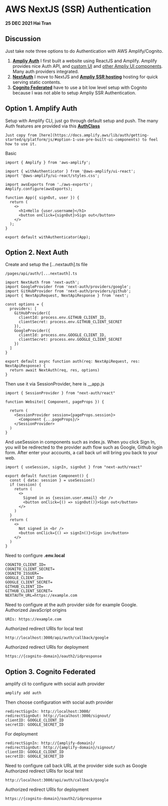 # AWS NextJS (SSR) Authentication 
**25 DEC 2021 Hai Tran**

## Discussion
Just take note three options to do Authentication with AWS Amplify/Cognito. 
1. [**Ampliy Auth**](https://docs.amplify.aws/lib/auth/getting-started/q/platform/js/) I first built a website using ReactJS and Amplify. Amplify provides nice Auth API, and [custom UI](https://aws.amazon.com/blogs/mobile/amplify-uis-new-authenticator-component-makes-it-easy-to-add-customizable-login-pages-to-your-react-angular-or-vue-app/) and [other Ampliy UI components](https://ui.docs.amplify.aws/). Many auth providers integrated. 
2. [**NextAuth**](https://next-auth.js.org/) I move to NextJS and [**Ampliy SSR hosting**](https://aws.amazon.com/blogs/mobile/host-a-next-js-ssr-app-with-real-time-data-on-aws-amplify/) hosting for quick serving static contents.
3. [**Cognito Federated**](https://docs.amplify.aws/lib/auth/advanced/q/platform/js/) have to use a bit low level setup with Cognito because I was not able to setup Ampliy SSR Authentication.
## Option 1. Amplify Auth 
Setup with Amplify CLI, just go through default setup and push. The many Auth features are provided via this [**AuthClass**](https://aws-amplify.github.io/amplify-js/api/classes/authclass.html) 
```
Just copy from [here](https://docs.amplify.aws/lib/auth/getting-started/q/platform/js/#option-1-use-pre-built-ui-components) to feel how to use it. 
```
Basic
```
import { Amplify } from 'aws-amplify';

import { withAuthenticator } from '@aws-amplify/ui-react';
import '@aws-amplify/ui-react/styles.css';

import awsExports from './aws-exports';
Amplify.configure(awsExports);

function App({ signOut, user }) {
  return (
    <>
      <h1>Hello {user.username}</h1>
      <button onClick={signOut}>Sign out</button>
    </>
  );
}

export default withAuthenticator(App);
```

## Option 2. Next Auth
Create and setup the [...nextauth].ts file 
```
/pages/api/auth/[...nextauth].ts 
```
```
import NextAuth from 'next-auth'; 
import GoogleProvider from 'next-auth/providers/google'; 
import GitHubProvider from 'next-auth/providers/github';
import { NextApiRequest, NextApiResponse } from 'next'; 

const options = {
  providers: [
    GitHubProvider({
      clientId: process.env.GITHUB_CLIENT_ID, 
      clientSecret: process.env.GITHUB_CLIENT_SECRET
    }),
    GoogleProvider({
      clientId: process.env.GOOGLE_CLIENT_ID, 
      clientSecret: process.env.GOOGLE_CLIENT_SECRET
    })
  ] 
}

export default async function auth(req: NextApiRequest, res: NextApiResponse) {
  return await NextAuth(req, res, options)
}
```
Then use it via SessionProvider, here is __app.js
```
import { SessionProvider } from "next-auth/react"

function Website({ Component, pageProps }) {

  return (
    <SessionProvider session={pageProps.session}>
      <Component {...pageProps}/>
    </SessionProvider>
  )
}

```
And useSession in components such as index.js. When you click Sign In, you will be redirected to 
the provider auth flow such as Google, Github login form. After enter your accounts, a call back url 
will bring you back to your web. 
```
import { useSession, signIn, signOut } from "next-auth/react"

export default function Component() {
  const { data: session } = useSession()
  if (session) {
    return (
      <>
        Signed in as {session.user.email} <br />
        <button onClick={() => signOut()}>Sign out</button>
      </>
    )
  }
  return (
    <>
      Not signed in <br />
      <button onClick={() => signIn()}>Sign in</button>
    </>
  )
}
```
Need to configure **.env.local**
```
COGNITO_CLIENT_ID=
COGNITO_CLIENT_SECRET=
COGNITO_ISSUER=
GOOGLE_CLIENT_ID=
GOOGLE_CLIENT_SECRET=
GITHUB_CLIENT_ID=
GITHUB_CLIENT_SECRET=
NEXTAUTH_URL=https://example.com

```
Need to configure at the auth provider side for example Google.  
Authorized JavaScript origins

```
URIs: https://example.com 

```
Authorized redirect URIs for local test 
```
http://localhost:3000/api/auth/callback/google
```
Authorized redirect URIs for deployment 
```
https://{cognito-domain}/oauth2/idpresponse
```

## Option 3. Cognito Federated 
amplify cli to configure with social auth provider 
```
amplify add auth 
```
Then choose configuration with social auth provider 
```
redirectSignIn: http://localhost:3000/
redirectSignOut: http://localhost:3000/signout/ 
clientID: GOOGLE_CLIENT_ID
secretID: GOOGLE_SECRET_ID
```
For deployment 
```
redirectSignIn: http://{amplify-domain}/
redirectSignOut: http://{amplify-domain}/signout/ 
clientID: GOOGLE_CLIENT_ID
secretID: GOOGLE_SECRET_ID
```
Need to configure call back URL at the provider side such as Google 
Authorized redirect URIs for local test 
```
http://localhost:3000/api/auth/callback/google
```
Authorized redirect URIs for deployment 
```
https://{cognito-domain}/oauth2/idpresponse
```
